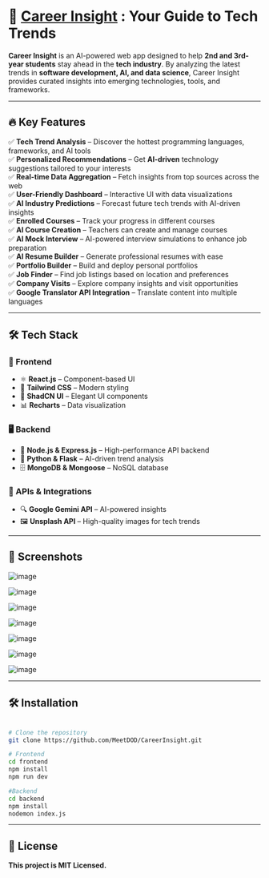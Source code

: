 # 🌟 [Career Insight](https://careerinsight.onrender.com) : Your Guide to Tech Trends  

**Career Insight** is an AI-powered web app designed to help **2nd and 3rd-year students** stay ahead in the **tech industry**. By analyzing the latest trends in **software development, AI, and data science**, Career Insight provides curated insights into emerging technologies, tools, and frameworks.  

---

## 🔥 Key Features  

✅ **Tech Trend Analysis** – Discover the hottest programming languages, frameworks, and AI tools  
✅ **Personalized Recommendations** – Get **AI-driven** technology suggestions tailored to your interests  
✅ **Real-time Data Aggregation** – Fetch insights from top sources across the web  
✅ **User-Friendly Dashboard** – Interactive UI with data visualizations  
✅ **AI Industry Predictions** – Forecast future tech trends with AI-driven insights  
✅ **Enrolled Courses** – Track your progress in different courses  
✅ **AI Course Creation** – Teachers can create and manage courses  
✅ **AI Mock Interview** – AI-powered interview simulations to enhance job preparation  
✅ **AI Resume Builder** – Generate professional resumes with ease  
✅ **Portfolio Builder** – Build and deploy personal portfolios  
✅ **Job Finder** – Find job listings based on location and preferences  
✅ **Company Visits** – Explore company insights and visit opportunities  
✅ **Google Translator API Integration** – Translate content into multiple languages 

---

## 🛠 Tech Stack  

### 🎨 Frontend  
- ⚛️ **React.js** – Component-based UI  
- 🎨 **Tailwind CSS** – Modern styling  
- 🧩 **ShadCN UI** – Elegant UI components  
- 📊 **Recharts** – Data visualization  

### 🖥 Backend  
- 🚀 **Node.js & Express.js** – High-performance API backend  
- 🧠 **Python & Flask** – AI-driven trend analysis  
- 🗄 **MongoDB & Mongoose** – NoSQL database  

### 🤖 APIs & Integrations  
- 🔍 **Google Gemini API** – AI-powered insights  
- 🖼 **Unsplash API** – High-quality images for tech trends  

---

## 📸 Screenshots  

![image](https://github.com/user-attachments/assets/4eec63bc-4524-4546-ba7d-b9046ade1e70)

![image](https://github.com/user-attachments/assets/4eec5fe6-2bd4-4a59-8002-92a25f655399)

![image](https://github.com/user-attachments/assets/eaea31f4-5faf-4eb8-8a7c-011e5c479c6b)

![image](https://github.com/user-attachments/assets/d893bb09-6537-45a1-8492-00795e149032)

![image](https://github.com/user-attachments/assets/0e07675c-147b-43ac-9051-073134dedf03)

![image](https://github.com/user-attachments/assets/ff962558-b4b0-4bf7-b0e3-99149af58b6f)

![image](https://github.com/user-attachments/assets/5b6f8279-98ee-40b2-81b2-cbe13d703e2d)


---

## 🛠 Installation  

```bash

# Clone the repository
git clone https://github.com/MeetDOD/CareerInsight.git

# Frontend
cd frontend
npm install
npm run dev

#Backend
cd backend
npm install
nodemon index.js

```

---

## 📜 License
**This project is MIT Licensed.**
